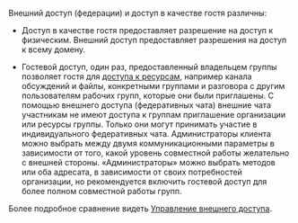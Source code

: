 Внешний доступ (федерации) и доступ в качестве гостя различны:

- Доступ в качестве гостя предоставляет разрешение на доступ к физическим. Внешний доступ предоставляет разрешения на доступ к всему домену.

- Гостевой доступ, один раз, предоставленный владельцем группы позволяет гостя для [доступа к ресурсам](../guest-experience.md), например канала обсуждений и файлы, конкретными группами и разговора с другим пользователям рабочих групп, которые они были приглашены. С помощью внешнего доступа (федеративных чата) внешние чата участникам не имеют доступа к группам приглашение организации или ресурсы группы. Только они могут принимать участие в индивидуального федеративных чата. Администраторы клиента можно выбрать между двумя коммуникационными параметры в зависимости от того, какой уровень совместной работы желательно с внешней стороны. «Администраторы» можно выбрать методов или оба адресата, в зависимости от своих потребностей организации, но рекомендуется включить гостевой доступ для более полном совместной работы групп. 

Более подробное сравнение видеть [Управление внешнего доступа](../manage-external-access.md).
